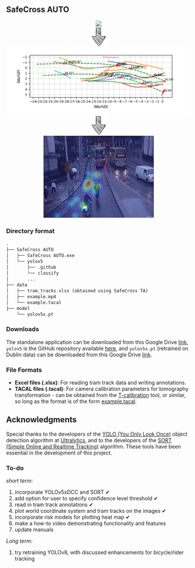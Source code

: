 

## **SafeCross AUTO**



<div align="center">
<img src="../SafeCross AUTO/example data/Dublin/output/example_output.gif" width="300" />
</div>


<div align="center">
<img src="../images/down-arrow-png-down-arrow-sketch-free-icon-512.png" width="50" />
</div>


<div align="center">
<img src="../SafeCross AUTO/example output/287ALL/Sceneplot_WorldCoords.png" width="500" />
</div>


<div align="center">
<img src="../images/down-arrow-png-down-arrow-sketch-free-icon-512.png" width="50" />
</div>


<div align="center">
<img src="../SafeCross AUTO/example output/287ALL/heatmap.png" width="300" />
</div>


### Directory format


```plaintext
.
├── SafeCross AUTO
│   ├── SafeCross AUTO.exe
│   └── yolov5
│       ├── .github
│       └── classify
│       ...
├── data
│   ├── tram_tracks.xlsx (obtained using SafeCross TA)
│   ├── example.mp4
│   └── example.tacal
├── model
    └── yolov5x.pt
```

### Downloads
The standalone application can be downloaded from this Google Drive [link](https://drive.google.com/file/d/1SygALTVbf62zwqwZ_jETlL3aovZmCTgf/view?usp=sharing), `yolov5` is the GitHub repository available [here](https://github.com/ultralytics/yolov5/), and `yolov5x.pt` (retrained on Dublin data) can be downloaded from this Google Drive [link](https://drive.google.com/file/d/1gZQsXaXeRKGgOVOmG5X0W-ma7uFE3N6w/view?usp=sharing).


### File Formats
- **Excel files (.xlsx)**: For reading tram track data and writing annotations.
- **TACAL files (.tacal)**: For camera calibration parameters for tomography transformation - can be obtained from the [T-calibration](https://bitbucket.org/TrafficAndRoads/tanalyst/downloads/) tool, or similar, so long as the format is of the form [example.tacal](https://github.com/KevGildea/SafeCross/blob/main/SafeCross%20AUTO/example%20data/Dublin/tacal/example.tacal).


## Acknowledgments
Special thanks to the developers of the [YOLO (You Only Look Once)](https://arxiv.org/abs/1506.02640) object detection algorithm at [Ultralytics](https://github.com/ultralytics/), and to the developers of the [SORT (Simple Online and Realtime Tracking)](https://arxiv.org/abs/1602.00763) algorithm. These tools have been essential in the development of this project.




### To-do

_short term:_
1. incorporate YOLOv5xDCC and SORT ✔
2. add option for user to specify confidence level threshold ✔
3. read in tram track annotations ✔
4. plot world coordinate system and tram tracks on the images ✔
5. incorporate risk models for plotting heat map ✔
6. make a how-to video demonstrating functionality and features
7. update manuals

_Long term:_
1. try retraining YOLOv8, with discussed enhancements for bicycle/rider tracking


